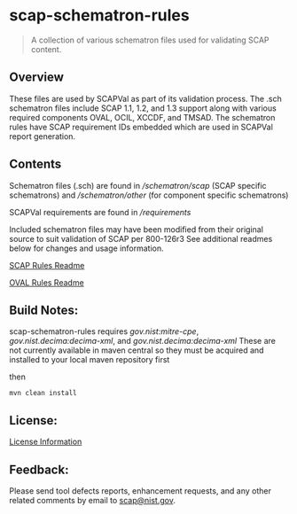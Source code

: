 # scap-schematron-rules
> A collection of various schematron files used for validating SCAP content.

## Overview
These files are used by SCAPVal as part of its validation process.
The .sch schematron files include SCAP 1.1, 1.2, and 1.3 support along with various required components OVAL, OCIL, XCCDF, and TMSAD.
The schematron rules have SCAP requirement IDs embedded which are used in SCAPVal report generation.

## Contents
Schematron files (.sch) are found in */schematron/scap* (SCAP specific schematrons) 
and */schematron/other* (for component specific schematrons)

SCAPVal requirements are found in */requirements*

Included schematron files may have been modified from their original source to suit validation of SCAP per 800-126r3
See additional readmes below for changes and usage information.

[SCAP Rules Readme] 

[OVAL Rules Readme]

## Build Notes:
scap-schematron-rules requires *gov.nist:mitre-cpe*, *gov.nist.decima:decima-xml*, and *gov.nist.decima:decima-xml* 
These are not currently available in maven central so they must be acquired and installed to your local maven 
repository first

then

`mvn clean install`   

License:
---------
[License Information]

Feedback:
---------
Please send tool defects reports, enhancement requests, and any other related
comments by email to scap@nist.gov.

[SCAP Rules Readme]:https://github.com/usnistgov/scapval/blob/master/scap-schematron-rules/install/scap-rules-readme.txt
[OVAL Rules Readme]:https://github.com/usnistgov/scapval/blob/master/scap-schematron-rules/install/oval-rules-readme.txt
[License Information]:https://github.com/usnistgov/scapval/blob/master/scapval/src/main/distro/NOTICE.txt